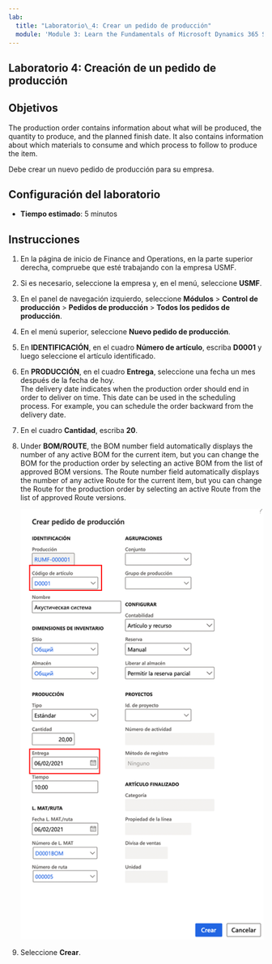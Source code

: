 ```yaml
---
lab:
  title: "Laboratorio\_4: Crear un pedido de producción"
  module: 'Module 3: Learn the Fundamentals of Microsoft Dynamics 365 Supply Chain Management'
---
```


## <a name="lab-4---create-a-production-order"></a>Laboratorio 4: Creación de un pedido de producción

## <a name="objectives"></a>Objetivos

The production order contains information about what will be produced, the quantity to produce, and the planned finish date. It also contains information about which materials to consume and which process to follow to produce the item.

Debe crear un nuevo pedido de producción para su empresa.

## <a name="lab-setup"></a>Configuración del laboratorio

   - **Tiempo estimado**: 5 minutos

## <a name="instructions"></a>Instrucciones

1. En la página de inicio de Finance and Operations, en la parte superior derecha, compruebe que esté trabajando con la empresa USMF.

1. Si es necesario, seleccione la empresa y, en el menú, seleccione **USMF**.

1. En el panel de navegación izquierdo, seleccione **Módulos** > **Control de producción** > **Pedidos de producción** > **Todos los pedidos de producción**.

1. En el menú superior, seleccione **Nuevo pedido de producción**.

1. En **IDENTIFICACIÓN**, en el cuadro **Número de artículo**, escriba **D0001** y luego seleccione el artículo identificado.

1. En **PRODUCCIÓN**, en el cuadro **Entrega**, seleccione una fecha un mes después de la fecha de hoy.  
    The delivery date indicates when the production order should end in order to deliver on time. This date can be used in the scheduling process. For example, you can schedule the order backward from the delivery date.

1. En el cuadro **Cantidad**, escriba **20**.

1. Under <bpt id="p1">**</bpt>BOM/ROUTE<ept id="p1">**</ept>, the BOM number field automatically displays the number of any active BOM for the current item, but you can change the BOM for the production order by selecting an active BOM from the list of approved BOM versions. The Route number field automatically displays the number of any active Route for the current item, but you can change the Route for the production order by selecting an active Route from the list of approved Route versions.

    ![Imagen de pantalla que muestra el panel completo de Crear pedido de producción](./media/lp1-m4-new-production-order-pane.png)

1. Seleccione **Crear**.
